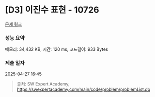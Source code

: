 # [D3] 이진수 표현 - 10726 

[문제 링크](https://swexpertacademy.com/main/code/problem/problemDetail.do?contestProbId=AXRSXf_a9qsDFAXS) 

### 성능 요약

메모리: 34,432 KB, 시간: 120 ms, 코드길이: 933 Bytes

### 제출 일자

2025-04-27 16:45



> 출처: SW Expert Academy, https://swexpertacademy.com/main/code/problem/problemList.do